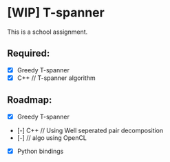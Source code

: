# [WIP] T-spanner

This is a school assignment.

## Required:

- [X] Greedy T-spanner
- [X] C++ // T-spanner algorithm

## Roadmap:

- [X] Greedy T-spanner
- [-] C++ // Using Well seperated pair decomposition
- [-] // algo using OpenCL
- [X] Python bindings
